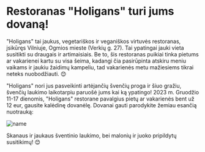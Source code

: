# Restoranas "Holigans" turi jums dovaną!

"Holigans" tai jaukus, vegetariškos ir veganiškos virtuvės restoranas, įsikūręs Vilniuje, Ogmios mieste (Verkių g. 27). Tai ypatingai jauki vieta susitikti su draugais ir artimaisiais. Be to, šis restoranas puikiai tinka pietums ar vakarienei kartu su visa šeima, kadangi čia pasirūpinta atskiru meniu vaikams ir jaukiu žaidimų kampeliu, tad vakarienės metu mažiesiems tikrai neteks nuobodžiauti. 😊

"Holigans" nori jus pasveikinti artėjančių švenčių proga ir šiuo gražiu, švenčių laukimo laikotarpiu paruošė jums kai ką ypatingo! 2023 m. Gruodžio 11-17 dienomis, "Holigans" restorane pavalgius pietų ar vakarienės bent už 12 eur, gausite kalėdinę dovanėlę. Dovanai gauti parodykite žemiau esančią nuotrauką:

![name](../../pav/holigans.jpg)

Skanaus ir jaukaus šventinio laukimo, bei malonių ir juoko pripildytų susitikimų! 😊